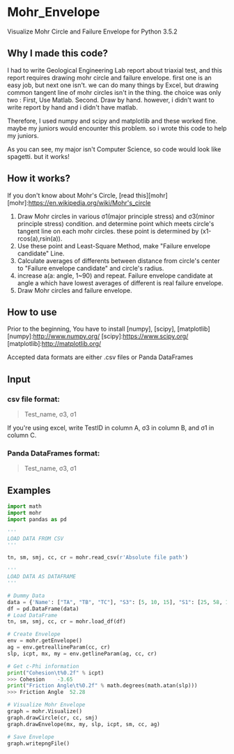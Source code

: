 # Mohr_Envelope
Visualize Mohr Circle and Failure Envelope 
for Python 3.5.2

Why I made this code?
-------------
I had to write Geological Engineering Lab report about triaxial test, and this report requires drawing mohr circle and failure envelope. first one is an easy job, but next one isn't. we can do many things by Excel, but drawing common tangent line of mohr circles isn't in the thing. the choice was only two : First, Use Matlab. Second. Draw by hand. however, i didn't want to write report by hand and i didn't have matlab.

Therefore, I used numpy and scipy and matplotlib and these worked fine. maybe my juniors would encounter this problem. so i wrote this code to help my juniors.

As you can see, my major isn't Computer Science, so code would look like spagetti. but it works!

How it works?
-------------
If you don't know about Mohr's Circle, [read this][mohr]
[mohr]:https://en.wikipedia.org/wiki/Mohr's_circle
1. Draw Mohr circles in various σ1(major principle stress) and σ3(minor principle stress) condition. and determine point which meets circle's tangent line on each mohr circles. these point is determined by (x1-rcos(a),rsin(a)).
2. Use these point and Least-Square Method, make "Failure envelope candidate" Line. 
3. Calculate averages of differents between distance from circle's center to "Failure envelope candidate"  and circle's radius.
4. increase a(a: angle, 1~90) and repeat. Failure envelope candidate at angle a which have lowest averages of different is real failure envelope.
5. Draw Mohr circles and failure envelope.


How to use
-------------
Prior to the beginning, You have to install [numpy], [scipy], [matplotlib]
[numpy]:http://www.numpy.org/
[scipy]:https://www.scipy.org/
[matplotlib]:http://matplotlib.org/

Accepted data formats are either .csv files or Panda DataFrames

Input
-------------
### csv file format:
>Test_name, σ3, σ1

If you're using excel, write TestID in column A, σ3 in column B, and σ1 in column C.

### Panda DataFrames format:
>Test_name, σ3, σ1

Examples
-------------


```python
import math
import mohr
import pandas as pd

''' 
LOAD DATA FROM CSV
'''

tn, sm, smj, cc, cr = mohr.read_csv(r'Absolute file path')

''' 
LOAD DATA AS DATAFRAME 
'''

# Dummy Data
data = {'Name': ["TA", "TB", "TC"], "S3": [5, 10, 15], "S1": [25, 58, 110]}
df = pd.DataFrame(data)
# Load DataFrame
tn, sm, smj, cc, cr = mohr.load_df(df)

# Create Envelope
env = mohr.getEnvelope()
ag = env.getreallineParam(cc, cr)
slp, icpt, mx, my = env.getlineParam(ag, cc, cr)

# Get c-Phi information
print("Cohesion\t%0.2f" % icpt)
>>> Cohesion	-3.65
print("Friction Angle\t%0.2f" % math.degrees(math.atan(slp)))
>>> Friction Angle	52.28

# Visualize Mohr Envelope 
graph = mohr.Visualize()
graph.drawCircle(cr, cc, smj)
graph.drawEnvelope(mx, my, slp, icpt, sm, cc, ag)

# Save Envelope
graph.writepngFile()
```